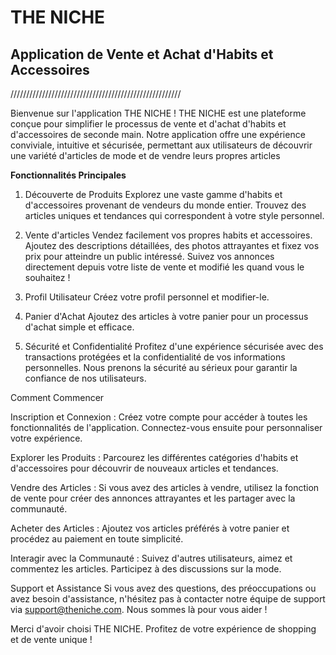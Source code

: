 # THE NICHE

## Application de Vente et Achat d'Habits et Accessoires

//////////////////////////////////////////////////////

Bienvenue sur l'application THE NICHE !
THE NICHE est une plateforme conçue pour simplifier le processus de vente et d'achat d'habits et d'accessoires de seconde main. 
Notre application offre une expérience conviviale, intuitive et sécurisée, permettant aux utilisateurs de découvrir une variété d'articles de mode et de vendre leurs propres articles 

**Fonctionnalités Principales**

1. Découverte de Produits
Explorez une vaste gamme d'habits et d'accessoires provenant de vendeurs du monde entier.
Trouvez des articles uniques et tendances qui correspondent à votre style personnel.

2. Vente d'articles
Vendez facilement vos propres habits et accessoires. Ajoutez des descriptions détaillées, des photos attrayantes et fixez vos prix pour atteindre un public intéressé.
Suivez vos annonces directement depuis votre liste de vente et modifié les quand vous le souhaitez ! 

4. Profil Utilisateur
Créez votre profil personnel et modifier-le. 

5. Panier d'Achat
Ajoutez des articles à votre panier pour un processus d'achat simple et efficace.

7. Sécurité et Confidentialité
Profitez d'une expérience sécurisée avec des transactions protégées et la confidentialité de vos informations personnelles. Nous prenons la sécurité au sérieux pour garantir la confiance de nos utilisateurs.

Comment Commencer

Inscription et Connexion : Créez votre compte pour accéder à toutes les fonctionnalités de l'application. Connectez-vous ensuite pour personnaliser votre expérience.

Explorer les Produits : Parcourez les différentes catégories d'habits et d'accessoires pour découvrir de nouveaux articles et tendances.

Vendre des Articles : Si vous avez des articles à vendre, utilisez la fonction de vente pour créer des annonces attrayantes et les partager avec la communauté.

Acheter des Articles : Ajoutez vos articles préférés à votre panier et procédez au paiement en toute simplicité.

Interagir avec la Communauté : Suivez d'autres utilisateurs, aimez et commentez les articles. Participez à des discussions sur la mode.

Support et Assistance
Si vous avez des questions, des préoccupations ou avez besoin d'assistance, n'hésitez pas à contacter notre équipe de support via support@theniche.com. Nous sommes là pour vous aider !

Merci d'avoir choisi THE NICHE. Profitez de votre expérience de shopping et de vente unique !
